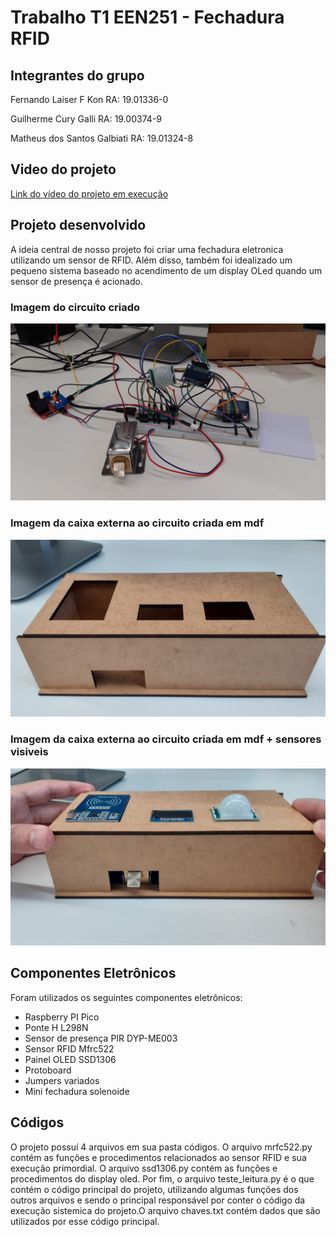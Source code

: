 # Trabalho T1 EEN251 - Fechadura RFID

## Integrantes do grupo
Fernando Laiser F Kon                                   RA: 19.01336-0

Guilherme Cury Galli                                    RA: 19.00374-9

Matheus dos Santos Galbiati                             RA: 19.01324-8



## Video do projeto

[Link do vídeo do projeto em execução](https://youtu.be/qG4GmPUp0S4)

## Projeto desenvolvido

A ideia central de nosso projeto foi criar uma fechadura eletronica utilizando um sensor de RFID. Além disso, também foi idealizado um pequeno sistema baseado no acendimento de um display OLed quando um sensor de presença é acionado.

### Imagem do circuito criado
![alt text](Imagens/circuito1.jpeg "Circuito")

### Imagem da caixa externa ao circuito criada em mdf
![alt text](Imagens/caixa1.jpeg "Caixa")

### Imagem da caixa externa ao circuito criada em mdf + sensores visiveis
![alt text](Imagens/caixa2.jpeg "Caixa+Sensores")

## Componentes Eletrônicos

Foram utilizados os seguintes componentes eletrônicos:

- Raspberry PI Pico
- Ponte H L298N
- Sensor de presença PIR DYP-ME003
- Sensor RFID Mfrc522
- Painel OLED SSD1306
- Protoboard
- Jumpers variados
- Mini fechadura solenoide  


## Códigos

O projeto possuí 4 arquivos em sua pasta códigos. O arquivo mrfc522.py contém as funções e procedimentos relacionados ao sensor RFID e sua execução primordial. O arquivo ssd1306.py contém as funções e procedimentos do display oled. Por fim, o arquivo teste_leitura.py é o que contém o código principal do projeto, utilizando algumas funções dos outros arquivos e sendo o principal responsável por conter o código da execução sistemica do projeto.O arquivo chaves.txt contém dados que são utilizados por esse código principal.
